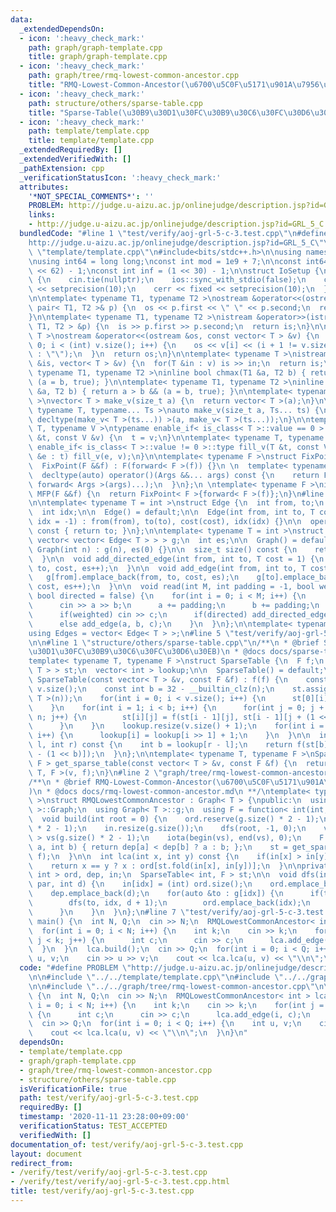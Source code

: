 ```yaml
---
data:
  _extendedDependsOn:
  - icon: ':heavy_check_mark:'
    path: graph/graph-template.cpp
    title: graph/graph-template.cpp
  - icon: ':heavy_check_mark:'
    path: graph/tree/rmq-lowest-common-ancestor.cpp
    title: "RMQ-Lowest-Common-Ancestor(\u6700\u5C0F\u5171\u901A\u7956\u5148)"
  - icon: ':heavy_check_mark:'
    path: structure/others/sparse-table.cpp
    title: "Sparse-Table(\u30B9\u30D1\u30FC\u30B9\u30C6\u30FC\u30D6\u30EB)"
  - icon: ':heavy_check_mark:'
    path: template/template.cpp
    title: template/template.cpp
  _extendedRequiredBy: []
  _extendedVerifiedWith: []
  _pathExtension: cpp
  _verificationStatusIcon: ':heavy_check_mark:'
  attributes:
    '*NOT_SPECIAL_COMMENTS*': ''
    PROBLEM: http://judge.u-aizu.ac.jp/onlinejudge/description.jsp?id=GRL_5_C
    links:
    - http://judge.u-aizu.ac.jp/onlinejudge/description.jsp?id=GRL_5_C
  bundledCode: "#line 1 \"test/verify/aoj-grl-5-c-3.test.cpp\"\n#define PROBLEM \"\
    http://judge.u-aizu.ac.jp/onlinejudge/description.jsp?id=GRL_5_C\"\n\n#line 1\
    \ \"template/template.cpp\"\n#include<bits/stdc++.h>\n\nusing namespace std;\n\
    \nusing int64 = long long;\nconst int mod = 1e9 + 7;\n\nconst int64 infll = (1LL\
    \ << 62) - 1;\nconst int inf = (1 << 30) - 1;\n\nstruct IoSetup {\n  IoSetup()\
    \ {\n    cin.tie(nullptr);\n    ios::sync_with_stdio(false);\n    cout << fixed\
    \ << setprecision(10);\n    cerr << fixed << setprecision(10);\n  }\n} iosetup;\n\
    \n\ntemplate< typename T1, typename T2 >\nostream &operator<<(ostream &os, const\
    \ pair< T1, T2 >& p) {\n  os << p.first << \" \" << p.second;\n  return os;\n\
    }\n\ntemplate< typename T1, typename T2 >\nistream &operator>>(istream &is, pair<\
    \ T1, T2 > &p) {\n  is >> p.first >> p.second;\n  return is;\n}\n\ntemplate< typename\
    \ T >\nostream &operator<<(ostream &os, const vector< T > &v) {\n  for(int i =\
    \ 0; i < (int) v.size(); i++) {\n    os << v[i] << (i + 1 != v.size() ? \" \"\
    \ : \"\");\n  }\n  return os;\n}\n\ntemplate< typename T >\nistream &operator>>(istream\
    \ &is, vector< T > &v) {\n  for(T &in : v) is >> in;\n  return is;\n}\n\ntemplate<\
    \ typename T1, typename T2 >\ninline bool chmax(T1 &a, T2 b) { return a < b &&\
    \ (a = b, true); }\n\ntemplate< typename T1, typename T2 >\ninline bool chmin(T1\
    \ &a, T2 b) { return a > b && (a = b, true); }\n\ntemplate< typename T = int64\
    \ >\nvector< T > make_v(size_t a) {\n  return vector< T >(a);\n}\n\ntemplate<\
    \ typename T, typename... Ts >\nauto make_v(size_t a, Ts... ts) {\n  return vector<\
    \ decltype(make_v< T >(ts...)) >(a, make_v< T >(ts...));\n}\n\ntemplate< typename\
    \ T, typename V >\ntypename enable_if< is_class< T >::value == 0 >::type fill_v(T\
    \ &t, const V &v) {\n  t = v;\n}\n\ntemplate< typename T, typename V >\ntypename\
    \ enable_if< is_class< T >::value != 0 >::type fill_v(T &t, const V &v) {\n  for(auto\
    \ &e : t) fill_v(e, v);\n}\n\ntemplate< typename F >\nstruct FixPoint : F {\n\
    \  FixPoint(F &&f) : F(forward< F >(f)) {}\n \n  template< typename... Args >\n\
    \  decltype(auto) operator()(Args &&... args) const {\n    return F::operator()(*this,\
    \ forward< Args >(args)...);\n  }\n};\n \ntemplate< typename F >\ninline decltype(auto)\
    \ MFP(F &&f) {\n  return FixPoint< F >{forward< F >(f)};\n}\n#line 2 \"graph/graph-template.cpp\"\
    \n\ntemplate< typename T = int >\nstruct Edge {\n  int from, to;\n  T cost;\n\
    \  int idx;\n\n  Edge() = default;\n\n  Edge(int from, int to, T cost = 1, int\
    \ idx = -1) : from(from), to(to), cost(cost), idx(idx) {}\n\n  operator int()\
    \ const { return to; }\n};\n\ntemplate< typename T = int >\nstruct Graph {\n \
    \ vector< vector< Edge< T > > > g;\n  int es;\n\n  Graph() = default;\n\n  explicit\
    \ Graph(int n) : g(n), es(0) {}\n\n  size_t size() const {\n    return g.size();\n\
    \  }\n\n  void add_directed_edge(int from, int to, T cost = 1) {\n    g[from].emplace_back(from,\
    \ to, cost, es++);\n  }\n\n  void add_edge(int from, int to, T cost = 1) {\n \
    \   g[from].emplace_back(from, to, cost, es);\n    g[to].emplace_back(to, from,\
    \ cost, es++);\n  }\n\n  void read(int M, int padding = -1, bool weighted = false,\
    \ bool directed = false) {\n    for(int i = 0; i < M; i++) {\n      int a, b;\n\
    \      cin >> a >> b;\n      a += padding;\n      b += padding;\n      T c = T(1);\n\
    \      if(weighted) cin >> c;\n      if(directed) add_directed_edge(a, b, c);\n\
    \      else add_edge(a, b, c);\n    }\n  }\n};\n\ntemplate< typename T = int >\n\
    using Edges = vector< Edge< T > >;\n#line 5 \"test/verify/aoj-grl-5-c-3.test.cpp\"\
    \n\n#line 1 \"structure/others/sparse-table.cpp\"\n/**\n * @brief Sparse-Table(\u30B9\
    \u30D1\u30FC\u30B9\u30C6\u30FC\u30D6\u30EB)\n * @docs docs/sparse-table.md\n */\n\
    template< typename T, typename F >\nstruct SparseTable {\n  F f;\n  vector< vector<\
    \ T > > st;\n  vector< int > lookup;\n\n  SparseTable() = default;\n\n  explicit\
    \ SparseTable(const vector< T > &v, const F &f) : f(f) {\n    const int n = (int)\
    \ v.size();\n    const int b = 32 - __builtin_clz(n);\n    st.assign(b, vector<\
    \ T >(n));\n    for(int i = 0; i < v.size(); i++) {\n      st[0][i] = v[i];\n\
    \    }\n    for(int i = 1; i < b; i++) {\n      for(int j = 0; j + (1 << i) <=\
    \ n; j++) {\n        st[i][j] = f(st[i - 1][j], st[i - 1][j + (1 << (i - 1))]);\n\
    \      }\n    }\n    lookup.resize(v.size() + 1);\n    for(int i = 2; i < lookup.size();\
    \ i++) {\n      lookup[i] = lookup[i >> 1] + 1;\n    }\n  }\n\n  inline T fold(int\
    \ l, int r) const {\n    int b = lookup[r - l];\n    return f(st[b][l], st[b][r\
    \ - (1 << b)]);\n  }\n};\n\ntemplate< typename T, typename F >\nSparseTable< T,\
    \ F > get_sparse_table(const vector< T > &v, const F &f) {\n  return SparseTable<\
    \ T, F >(v, f);\n}\n#line 2 \"graph/tree/rmq-lowest-common-ancestor.cpp\"\n\n\
    /**\n * @brief RMQ-Lowest-Common-Ancestor(\u6700\u5C0F\u5171\u901A\u7956\u5148\
    )\n * @docs docs/rmq-lowest-common-ancestor.md\n **/\ntemplate< typename T = int\
    \ >\nstruct RMQLowestCommonAncestor : Graph< T > {\npublic:\n  using Graph< T\
    \ >::Graph;\n  using Graph< T >::g;\n  using F = function< int(int, int) >;\n\n\
    \  void build(int root = 0) {\n    ord.reserve(g.size() * 2 - 1);\n    dep.reserve(g.size()\
    \ * 2 - 1);\n    in.resize(g.size());\n    dfs(root, -1, 0);\n    vector< int\
    \ > vs(g.size() * 2 - 1);\n    iota(begin(vs), end(vs), 0);\n    F f = [&](int\
    \ a, int b) { return dep[a] < dep[b] ? a : b; };\n    st = get_sparse_table(vs,\
    \ f);\n  }\n\n  int lca(int x, int y) const {\n    if(in[x] > in[y]) swap(x, y);\n\
    \    return x == y ? x : ord[st.fold(in[x], in[y])];\n  }\n\nprivate:\n  vector<\
    \ int > ord, dep, in;\n  SparseTable< int, F > st;\n\n  void dfs(int idx, int\
    \ par, int d) {\n    in[idx] = (int) ord.size();\n    ord.emplace_back(idx);\n\
    \    dep.emplace_back(d);\n    for(auto &to : g[idx]) {\n      if(to != par) {\n\
    \        dfs(to, idx, d + 1);\n        ord.emplace_back(idx);\n        dep.emplace_back(d);\n\
    \      }\n    }\n  }\n};\n#line 7 \"test/verify/aoj-grl-5-c-3.test.cpp\"\n\nint\
    \ main() {\n  int N, Q;\n  cin >> N;\n  RMQLowestCommonAncestor< int > lca(N);\n\
    \  for(int i = 0; i < N; i++) {\n    int k;\n    cin >> k;\n    for(int j = 0;\
    \ j < k; j++) {\n      int c;\n      cin >> c;\n      lca.add_edge(i, c);\n  \
    \  }\n  }\n  lca.build();\n  cin >> Q;\n  for(int i = 0; i < Q; i++) {\n    int\
    \ u, v;\n    cin >> u >> v;\n    cout << lca.lca(u, v) << \"\\n\";\n  }\n}\n"
  code: "#define PROBLEM \"http://judge.u-aizu.ac.jp/onlinejudge/description.jsp?id=GRL_5_C\"\
    \n\n#include \"../../template/template.cpp\"\n#include \"../../graph/graph-template.cpp\"\
    \n\n#include \"../../graph/tree/rmq-lowest-common-ancestor.cpp\"\n\nint main()\
    \ {\n  int N, Q;\n  cin >> N;\n  RMQLowestCommonAncestor< int > lca(N);\n  for(int\
    \ i = 0; i < N; i++) {\n    int k;\n    cin >> k;\n    for(int j = 0; j < k; j++)\
    \ {\n      int c;\n      cin >> c;\n      lca.add_edge(i, c);\n    }\n  }\n  lca.build();\n\
    \  cin >> Q;\n  for(int i = 0; i < Q; i++) {\n    int u, v;\n    cin >> u >> v;\n\
    \    cout << lca.lca(u, v) << \"\\n\";\n  }\n}\n"
  dependsOn:
  - template/template.cpp
  - graph/graph-template.cpp
  - graph/tree/rmq-lowest-common-ancestor.cpp
  - structure/others/sparse-table.cpp
  isVerificationFile: true
  path: test/verify/aoj-grl-5-c-3.test.cpp
  requiredBy: []
  timestamp: '2020-11-11 23:28:00+09:00'
  verificationStatus: TEST_ACCEPTED
  verifiedWith: []
documentation_of: test/verify/aoj-grl-5-c-3.test.cpp
layout: document
redirect_from:
- /verify/test/verify/aoj-grl-5-c-3.test.cpp
- /verify/test/verify/aoj-grl-5-c-3.test.cpp.html
title: test/verify/aoj-grl-5-c-3.test.cpp
---
```

